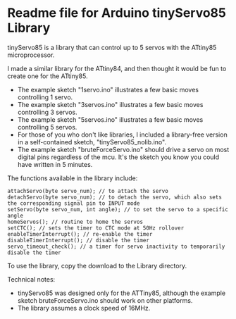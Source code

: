 <h1>Readme file for Arduino tinyServo85 Library</h1>

tinyServo85 is a library that can control up to 5 servos with the ATtiny85 microprocessor.

I made a similar library for the ATtiny84, and then thought it would be fun to create one for the ATtiny85.<p>

* The example sketch "1servo.ino" illustrates a few basic moves controlling 1 servo.
* The example sketch "3servos.ino" illustrates a few basic moves controlling 3 servos.
* The example sketch "5servos.ino" illustrates a few basic moves controlling 5 servos.
* For those of you who don't like libraries, I included a library-free version in a self-contained sketch, "tinyServo85_nolib.ino".
* The example sketch "bruteForceServo.ino" should drive a servo on most digital pins regardless of the mcu. It's the sketch you know you could have written in 5 minutes.

The functions available in the library include:
```
attachServo(byte servo_num); // to attach the servo
detachServo(byte servo_num); // to detach the servo, which also sets the corresponding signal pin to INPUT mode
setServo(byte servo_num, int angle); // to set the servo to a specific angle
homeServos(); // routine to home the servos
setCTC(); // sets the timer to CTC mode at 50Hz rollover
enableTimerInterrupt(); // re-enable the timer
disableTimerInterrupt(); // disable the timer
servo_timeout_check(); // a timer for servo inactivity to temporarily disable the timer
```
To use the library, copy the download to the Library directory.<p>
 
Technical notes:
- tinyServo85 was designed only for the ATTiny85, although the example sketch bruteForceServo.ino should work on other platforms.
- The library assumes a clock speed of 16MHz.
